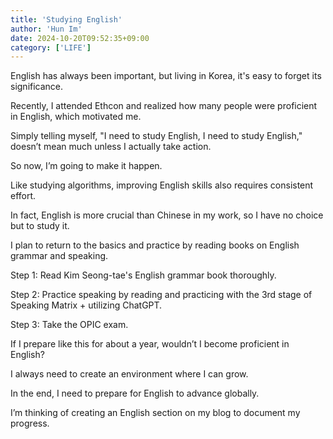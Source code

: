 ```yaml
---
title: 'Studying English'
author: 'Hun Im'
date: 2024-10-20T09:52:35+09:00
category: ['LIFE']
---
```


English has always been important, but living in Korea, it's easy to forget its significance.

Recently, I attended Ethcon and realized how many people were proficient in English, which motivated me.

Simply telling myself, "I need to study English, I need to study English," doesn’t mean much unless I actually take action.

So now, I’m going to make it happen.

Like studying algorithms, improving English skills also requires consistent effort.

In fact, English is more crucial than Chinese in my work, so I have no choice but to study it.

I plan to return to the basics and practice by reading books on English grammar and speaking.

Step 1: Read Kim Seong-tae's English grammar book thoroughly.

Step 2: Practice speaking by reading and practicing with the 3rd stage of Speaking Matrix + utilizing ChatGPT.

Step 3: Take the OPIC exam.

If I prepare like this for about a year, wouldn’t I become proficient in English?

I always need to create an environment where I can grow.

In the end, I need to prepare for English to advance globally.

I’m thinking of creating an English section on my blog to document my progress.
